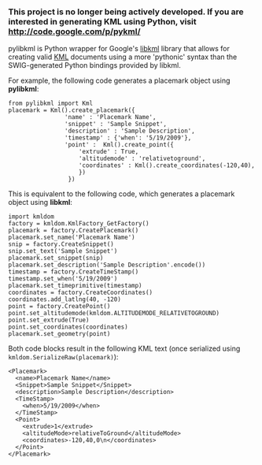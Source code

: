 ### This project is no longer being actively developed. If you are interested in generating KML using Python, visit http://code.google.com/p/pykml/ ###

pylibkml is Python wrapper for Google's [libkml](http://code.google.com/p/libkml/) library that allows for creating valid [KML](http://code.google.com/apis/kml/documentation/kmlreference.html) documents using a more 'pythonic' syntax than the SWIG-generated Python bindings provided by libkml.

For example, the following code generates a placemark object using **pylibkml**:
```
from pylibkml import Kml
placemark = Kml().create_placemark({
                'name' : 'Placemark Name',
                'snippet' : 'Sample Snippet',
                'description' : 'Sample Description',
                'timestamp' : {'when': '5/19/2009'},
                'point' :  Kml().create_point({
                    'extrude' : True,
                    'altitudemode' : 'relativetoground',
                    'coordinates' : Kml().create_coordinates(-120,40),
                    })
                 })
```

This is equivalent to the following code, which generates a placemark object using **libkml**:
```
import kmldom
factory = kmldom.KmlFactory_GetFactory()
placemark = factory.CreatePlacemark()
placemark.set_name('Placemark Name')
snip = factory.CreateSnippet()
snip.set_text('Sample Snippet')
placemark.set_snippet(snip)
placemark.set_description('Sample Description'.encode())
timestamp = factory.CreateTimeStamp()
timestamp.set_when('5/19/2009')
placemark.set_timeprimitive(timestamp)
coordinates = factory.CreateCoordinates()
coordinates.add_latlng(40, -120) 
point = factory.CreatePoint()
point.set_altitudemode(kmldom.ALTITUDEMODE_RELATIVETOGROUND)
point.set_extrude(True)
point.set_coordinates(coordinates)
placemark.set_geometry(point)
```

Both code blocks result in the following KML text (once serialized using `kmldom.SerializeRaw(placemark)`):

```
<Placemark>
  <name>Placemark Name</name>
  <Snippet>Sample Snippet</Snippet>
  <description>Sample Description</description>
  <TimeStamp>
    <when>5/19/2009</when>
  </TimeStamp>
  <Point>
    <extrude>1</extrude>
    <altitudeMode>relativeToGround</altitudeMode>
    <coordinates>-120,40,0\n</coordinates>
  </Point>
</Placemark>
```